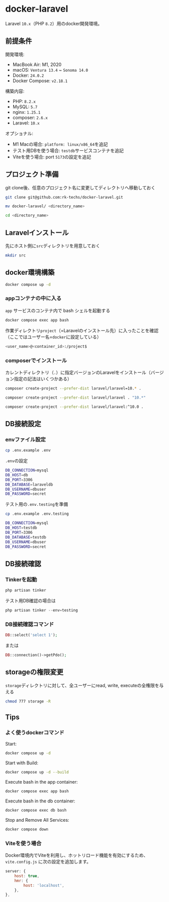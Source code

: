 # docker-laravel

Laravel `10.x`（PHP `8.2`）用のdocker開発環境。

## 前提条件

開発環境:

- MacBook Air: M1, 2020
- macOS: `Ventura 13.4` ~ `Sonoma 14.0`
- Docker: `24.0.2`
- Docker Compose: `v2.18.1`

構築内容:

- PHP: `8.2.x`
- MySQL: `5.7`
- nginx: `1.25.1`
- composer: `2.6.x`
- Laravel: `10.x`

オプショナル:

- M1 Macの場合: `platform: linux/x86_64`を追記
- テスト用DBを使う場合: `testdb`サービスコンテナを追記
- Viteを使う場合: port `5173`の設定を追記

## プロジェクト準備

git clone後、任意のプロジェクト名に変更してディレクトリへ移動しておく

```bash
git clone git@github.com:rk-techs/docker-laravel.git
```

```bash
mv docker-laravel/ <directory_name>

cd <directory_name>
```

## Laravelインストール

先にホスト側に`src`ディレクトリを用意しておく

```bash
mkdir src
```

## docker環境構築

```bash
docker compose up -d
```

### appコンテナの中に入る

`app` サービスのコンテナ内で bash シェルを起動する

```bash
docker compose exec app bash
```

作業ディレクトリ`project`（=Laravelのインストール先）に入ったことを確認（ここではユーザー名=`docker`に設定している）

```bash
<user_name>@<container_id>:/project$ 
```

### composerでインストール

カレントディレクトリ（`.`）に指定バージョンのLaravelをインストール（バージョン指定の記法はいくつかある）

```bash
composer create-project --prefer-dist laravel/laravel=10.* .
```

```bash
composer create-project --prefer-dist laravel/laravel . "10.*"
```

```bash
composer create-project --prefer-dist laravel/laravel:^10.0 .
```

## DB接続設定

### envファイル設定

```bash
cp .env.example .env
```

`.env`の設定

```bash
DB_CONNECTION=mysql
DB_HOST=db
DB_PORT=3306
DB_DATABASE=laraveldb
DB_USERNAME=dbuser
DB_PASSWORD=secret
```

テスト用の`.env.testing`を準備

```bash
cp .env.example .env.testing
```

```bash
DB_CONNECTION=mysql
DB_HOST=testdb
DB_PORT=3306
DB_DATABASE=testdb
DB_USERNAME=dbuser
DB_PASSWORD=secret
```

## DB接続確認

### Tinkerを起動

```bash
php artisan tinker
```

テスト用DB確認の場合は

```php
php artisan tinker --env=testing
```

### DB接続確認コマンド

```php
DB::select('select 1');
```

または

```php
DB::connection()->getPdo();
```

## storageの権限変更

`storage`ディレクトリに対して、全ユーザーにread, write, executeの全権限を与える

```bash
chmod 777 storage -R
```

## Tips

### よく使うdockerコマンド

Start:

```bash
docker compose up -d
```

Start with Build:

```bash
docker compose up -d --build
```

Execute bash in the app container:

```bash
docker compose exec app bash
```

Execute bash in the db container:

```bash
docker compose exec db bash
```

Stop and Remove All Services:

```bash
docker compose down
```

### Viteを使う場合

Docker環境内でViteを利用し、ホットリロード機能を有効にするため、`vite.config.js` に次の設定を追加します。

```js
server: {
    host: true,
    hmr: {
        host: 'localhost',
    },
},
```
